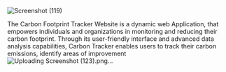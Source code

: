 ![Screenshot (119)](https://github.com/PratikKumarSingh2503/Carbon-Footprint-Tracker/assets/132550388/b556bac4-6d2a-4370-bc75-37d84d39ed9e)

The Carbon Footprint Tracker Website is a dynamic web Application, that empowers individuals and organizations in monitoring and reducing their carbon footprint. Through its user-friendly interface and advanced data analysis capabilities, Carbon Tracker enables users to track their carbon emissions, identify areas of improvement
![Uploading Screenshot (123).png…]()
